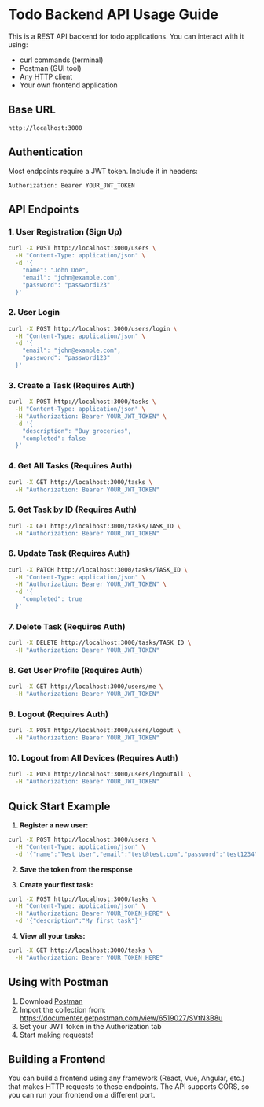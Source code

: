 # Todo Backend API Usage Guide

This is a REST API backend for todo applications. You can interact with it using:
- curl commands (terminal)
- Postman (GUI tool)
- Any HTTP client
- Your own frontend application

## Base URL
```
http://localhost:3000
```

## Authentication
Most endpoints require a JWT token. Include it in headers:
```
Authorization: Bearer YOUR_JWT_TOKEN
```

## API Endpoints

### 1. User Registration (Sign Up)
```bash
curl -X POST http://localhost:3000/users \
  -H "Content-Type: application/json" \
  -d '{
    "name": "John Doe",
    "email": "john@example.com",
    "password": "password123"
  }'
```

### 2. User Login
```bash
curl -X POST http://localhost:3000/users/login \
  -H "Content-Type: application/json" \
  -d '{
    "email": "john@example.com",
    "password": "password123"
  }'
```

### 3. Create a Task (Requires Auth)
```bash
curl -X POST http://localhost:3000/tasks \
  -H "Content-Type: application/json" \
  -H "Authorization: Bearer YOUR_JWT_TOKEN" \
  -d '{
    "description": "Buy groceries",
    "completed": false
  }'
```

### 4. Get All Tasks (Requires Auth)
```bash
curl -X GET http://localhost:3000/tasks \
  -H "Authorization: Bearer YOUR_JWT_TOKEN"
```

### 5. Get Task by ID (Requires Auth)
```bash
curl -X GET http://localhost:3000/tasks/TASK_ID \
  -H "Authorization: Bearer YOUR_JWT_TOKEN"
```

### 6. Update Task (Requires Auth)
```bash
curl -X PATCH http://localhost:3000/tasks/TASK_ID \
  -H "Content-Type: application/json" \
  -H "Authorization: Bearer YOUR_JWT_TOKEN" \
  -d '{
    "completed": true
  }'
```

### 7. Delete Task (Requires Auth)
```bash
curl -X DELETE http://localhost:3000/tasks/TASK_ID \
  -H "Authorization: Bearer YOUR_JWT_TOKEN"
```

### 8. Get User Profile (Requires Auth)
```bash
curl -X GET http://localhost:3000/users/me \
  -H "Authorization: Bearer YOUR_JWT_TOKEN"
```

### 9. Logout (Requires Auth)
```bash
curl -X POST http://localhost:3000/users/logout \
  -H "Authorization: Bearer YOUR_JWT_TOKEN"
```

### 10. Logout from All Devices (Requires Auth)
```bash
curl -X POST http://localhost:3000/users/logoutAll \
  -H "Authorization: Bearer YOUR_JWT_TOKEN"
```

## Quick Start Example

1. **Register a new user:**
```bash
curl -X POST http://localhost:3000/users \
  -H "Content-Type: application/json" \
  -d '{"name":"Test User","email":"test@test.com","password":"test1234"}'
```

2. **Save the token from the response**

3. **Create your first task:**
```bash
curl -X POST http://localhost:3000/tasks \
  -H "Content-Type: application/json" \
  -H "Authorization: Bearer YOUR_TOKEN_HERE" \
  -d '{"description":"My first task"}'
```

4. **View all your tasks:**
```bash
curl -X GET http://localhost:3000/tasks \
  -H "Authorization: Bearer YOUR_TOKEN_HERE"
```

## Using with Postman

1. Download [Postman](https://www.postman.com/downloads/)
2. Import the collection from: https://documenter.getpostman.com/view/6519027/SVtN3B8u
3. Set your JWT token in the Authorization tab
4. Start making requests!

## Building a Frontend

You can build a frontend using any framework (React, Vue, Angular, etc.) that makes HTTP requests to these endpoints. The API supports CORS, so you can run your frontend on a different port.